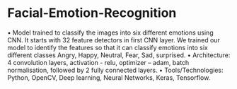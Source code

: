 # Facial-Emotion-Recognition

• Model trained to classify the images into six different emotions using CNN. It starts with 32 feature detectors in first CNN layer. We trained our model to identify the features so that it can classify emotions into six different classes Angry, Happy, Neutral, Fear, Sad, surprised.
• Architecture: 4 convolution layers, activation - relu, optimizer – adam, batch normalisation, followed by 2 fully connected layers. 
• Tools/Technologies: Python, OpenCV, Deep learning, Neural Networks, Keras, Tensorflow.
